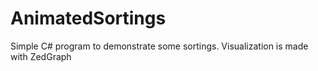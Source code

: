 # AnimatedSortings
Simple C# program to demonstrate some sortings. Visualization is made with ZedGraph
